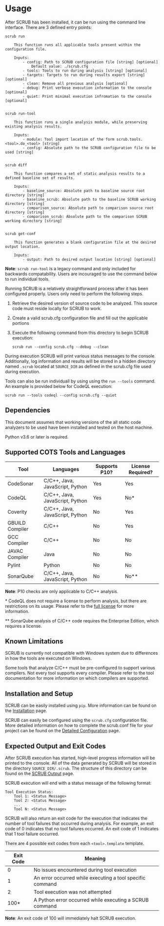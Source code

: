 # Usage

After SCRUB has been installed, it can be run using the command line interface. There are 3 defined entry points:

    scrub run

        This function runs all applicable tools present within the configuration file.

        Inputs:
            - config: Path to SCRUB configuration file [string] [optional]
                Default value: ./scrub.cfg
            - tools: Tools to run during analysis [string] [optional]
            - targets: Targets to run during results export [string] [optional]
            - clean: Remove all previous analysis [optional]
            - debug: Print verbose execution information to the console [optional]
            - quiet: Print minimal execution infromation to the console [optional]


    scrub run-tool

        This function runs a single analysis module, while preserving existing analysis results.

        Inputs:
            - module: Tool import location of the form scrub.tools.<tool>.do_<tool> [string]
            - config: Absolute path to the SCRUB configuration file to be used [string]


    scrub diff

        This function compares a set of static analysis results to a defined baseline set of results.

        Inputs:
            - baseline_source: Absolute path to baseline source root directory [string]
            - baseline_scrub: Absolute path to the baseline SCRUB working directory [string]
            - comparison_source: Absolute path to comparison source root directory [string]
            - comparison_scrub: Absolute path to the comparison SCRUB working directory [string]


    scrub get-conf

        This function generates a blank configuration file at the desired output location.

        Inputs:
            - output: Path to desired output location [string] [optional]

**Note**: `scrub run-tool` is a legacy command and only included for backwards compatability. Users are incouraged to use the command below to run individual tools.


Running SCRUB is a relatively straightforward process after it has been configured properly. Users only need to perform the following steps.

1. Retrieve the desired version of source code to be analyzed. This source code must reside locally for SCRUB to work.
2. Create a valid scrub.cfg configuration file and fill out the applicable portions
3. Execute the following command from this directory to begin SCRUB execution:

    `scrub run --config scrub.cfg --debug --clean`

During execution SCRUB will print various status messages to the console. Additionally, log information and results will be stored in a hidden directory named `.scrub` located at `SOURCE_DIR` as defined in the scrub.cfg file used during execution.

Tools can also be run individuall by using using the `run --tools` command. An example is provided below for CodeQL execution:

    scrub run --tools codeql --config scrub.cfg --quiet


## Dependencies

This document assumes that working versions of the all static code analyzers to be used have been installed and tested on the host machine.

Python v3.6 or later is required.

## Supported COTS Tools and Languages


| Tool            | Languages                        | Supports P10? | License Required? |
| --------------- | -------------------------------- | ------------- | ----------------- |
| CodeSonar       | C/C++, Java, JavaScript, Python  | Yes           | Yes               |
| CodeQL          | C/C++, Java, JavaScript, Python  | Yes           | No*               |
| Coverity        | C/C++, Java, JavaScript, Python  | No            | Yes               |
| GBUILD Compiler | C/C++                            | No            | Yes               |
| GCC Compiler    | C/C++                            | No            | No                |
| JAVAC Compiler  | Java                             | No            | No                |
| Pylint          | Python                           | No            | No                |
| SonarQube       | C/C++, Java, JavaScript, Python  | No            | No**              |

**Note**: P10 checks are only applicable to C/C++ analysis.

\* CodeQL does not require a license to perform analysis, but there are restrictions on its usage. Please refer to the [full license](https://github.com/github/codeql-cli-binaries/blob/main/LICENSE.md) for more information.

\** SonarQube analysis of C/C++ code requires the Enterprise Edition, which requires a license.

## Known Limitations

SCRUB is currently not compatible with Windows system due to differences in how the tools are executed on Windows.

Some tools that analyze C/C++ must be pre-configured to support various compilers. Not every tool supports every compiler. Please refer to the tool documentation for more information on which compilers are supported.

## Installation and Setup

SCRUB can be easily installed using `pip`. More information can be found on the [Installation](installation.md) page.

SCRUB can easily be configured using the `scrub.cfg` configuration file. More detailed information on how to complete the scrub.conf file for your project can be found on the [Detailed Configuration](configuration.md) page.


## Expected Output and Exit Codes

After SCRUB execution has started, high-level progress information will be printed to the console. All of the data generated by SCRUB will be stored in the directory `SOURCE_DIR/.scrub`. The structure of this directory can be found on the [SCRUB Output](output.md) page.

SCRUB execution will end with a status message of the following format:

    Tool Execution Status:
        Tool 1: <Status Message>
        Tool 2: <Status Message>
        ...
        Tool N: <Status Message>

SCRUB will also return an exit code for the execution that indicates the number of tool failures that occurred during analysis. For example, an exit code of 0 indicates that no tool failures occurred. An exit code of 1 indicates that 1 tool failure occurred.

There are 4 possible exit codes from each `<tool>.template` template.

| Exit Code | Meaning                                                   |
| --------- | --------------------------------------------------------- |
| 0         | No issues encountered during tool execution               |
| 1         | An error occurred while executing a tool specific command |
| 2         | Tool execution was not attempted                          |
| 100*      | A Python error occurred while executing a SCRUB command   |

**Note**: An exit code of 100 will immediately halt SCRUB execution.
